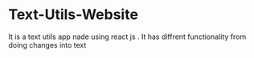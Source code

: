# Text-Utils-Website
It is  a text utils app nade using react js . It has diffrent functionality from doing changes into text
